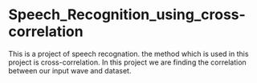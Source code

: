 # Speech_Recognition_using_cross-correlation

This is a project of speech recognation. the method which is used in this project is cross-correlation. In this project we are finding the correlation between our input wave and dataset.

